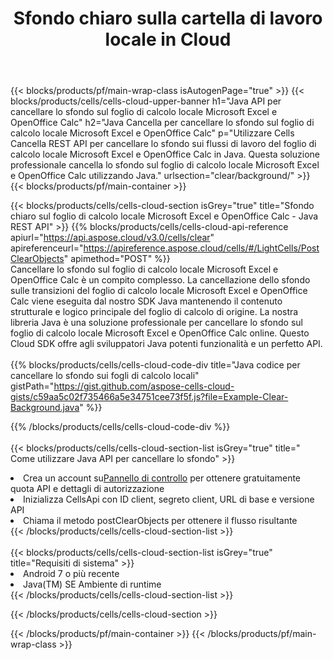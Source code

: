﻿---
title:  Sfondo chiaro sulla cartella di lavoro locale in Cloud
description: API cloud e SDK per cancellare lo sfondo su Microsoft Excel e OpenOffice Calc. Sfondo chiaro su fogli di calcolo locali dal Cells Cloud API. L'SDK supporta i tipi di linguaggi di sviluppo. Includono Android, C#, Go, Java, NodeJS, Perl, PHP, Python, Ruby e swift.
url: /it/java/clear/background/
---
{{< blocks/products/pf/main-wrap-class isAutogenPage="true" >}}
{{< blocks/products/cells/cells-cloud-upper-banner h1="Java API per cancellare lo sfondo sul foglio di calcolo locale Microsoft Excel e OpenOffice Calc" h2="Java Cancella per cancellare lo sfondo sul foglio di calcolo locale Microsoft Excel e OpenOffice Calc" p="Utilizzare Cells Cancella REST API per cancellare lo sfondo sui flussi di lavoro del foglio di calcolo locale Microsoft Excel e OpenOffice Calc in Java. Questa soluzione professionale cancella lo sfondo sul foglio di calcolo locale Microsoft Excel e OpenOffice Calc utilizzando Java." urlsection="clear/background/" >}}
{{< blocks/products/pf/main-container >}}

{{< blocks/products/cells/cells-cloud-section isGrey="true" title="Sfondo chiaro sul foglio di calcolo locale Microsoft Excel e OpenOffice Calc - Java REST API" >}}
{{% blocks/products/cells/cells-cloud-api-reference apiurl="https://api.aspose.cloud/v3.0/cells/clear" apireferenceurl="https://apireference.aspose.cloud/cells/#/LightCells/PostClearObjects" apimethod="POST" %}}
<br/>
Cancellare lo sfondo sul foglio di calcolo locale Microsoft Excel e OpenOffice Calc è un compito complesso. La cancellazione dello sfondo sulle transizioni del foglio di calcolo locale Microsoft Excel e OpenOffice Calc viene eseguita dal nostro SDK Java mantenendo il contenuto strutturale e logico principale del foglio di calcolo di origine. La nostra libreria Java è una soluzione professionale per cancellare lo sfondo sul foglio di calcolo locale Microsoft Excel e OpenOffice Calc online. Questo Cloud SDK offre agli sviluppatori Java potenti funzionalità e un perfetto API.
<br/>
<br/>
{{% blocks/products/cells/cells-cloud-code-div title="Java codice per cancellare lo sfondo sui fogli di calcolo locali" gistPath="https://gist.github.com/aspose-cells-cloud-gists/c59aa5c02f735466a5e34751cee73f5f.js?file=Example-Clear-Background.java" %}}
  
{{% /blocks/products/cells/cells-cloud-code-div %}}
<br/>
<br/>
{{< blocks/products/cells/cells-cloud-section-list isGrey="true" title=" Come utilizzare Java API per cancellare lo sfondo" >}}
<li> Crea un account su<a href="https://dashboard.aspose.cloud/">Pannello di controllo</a> per ottenere gratuitamente quota API e dettagli di autorizzazione</li>
<li>Inizializza CellsApi con ID client, segreto client, URL di base e versione API</li>
<li>Chiama il metodo postClearObjects per ottenere il flusso risultante</li>
{{< /blocks/products/cells/cells-cloud-section-list >}}
<br/>
<br/>
{{< blocks/products/cells/cells-cloud-section-list isGrey="true" title="Requisiti di sistema" >}}
<li>Android 7 o più recente</li>
<li>Java(TM) SE Ambiente di runtime</li>
{{< /blocks/products/cells/cells-cloud-section-list >}}

{{< /blocks/products/cells/cells-cloud-section >}}

{{< /blocks/products/pf/main-container >}}
{{< /blocks/products/pf/main-wrap-class >}}
